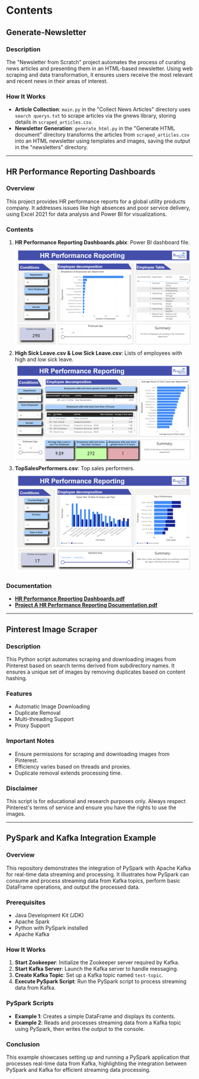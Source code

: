 # Contents

## Generate-Newsletter

### Description

The "Newsletter from Scratch" project automates the process of curating news articles and presenting them in an HTML-based newsletter. Using web scraping and data transformation, it ensures users receive the most relevant and recent news in their areas of interest.

### How It Works

- **Article Collection**: `main.py` in the "Collect News Articles" directory uses `search querys.txt` to scrape articles via the gnews library, storing details in `scraped_articles.csv`.
- **Newsletter Generation**: `generate_html.py` in the "Generate HTML document" directory transforms the articles from `scraped_articles.csv` into an HTML newsletter using templates and images, saving the output in the "newsletters" directory.

---

## HR Performance Reporting Dashboards

### Overview

This project provides HR performance reports for a global utility products company. It addresses issues like high absences and poor service delivery, using Excel 2021 for data analysis and Power BI for visualizations.

### Contents

1. **HR Performance Reporting Dashboards.pbix**: Power BI dashboard file.
   ![Performance Report Summary](https://github.com/MatthewPaver/MatthewPaver/blob/main/Personal%20Projects/HR%20Performance%20Reporting%20Dashboards/Dashboard%20Images/HR%20Performance%20Reporting%20Summary.png)
2. **High Sick Leave.csv & Low Sick Leave.csv**: Lists of employees with high and low sick leave.
   ![Performance Report Sick Leave](https://github.com/MatthewPaver/MatthewPaver/blob/main/Personal%20Projects/HR%20Performance%20Reporting%20Dashboards/Dashboard%20Images/HR%20Performance%20Reporting%20Sick%20Leave.png)
3. **TopSalesPerformers.csv**: Top sales performers.
   ![Performance Report Sales](https://github.com/MatthewPaver/MatthewPaver/blob/main/Personal%20Projects/HR%20Performance%20Reporting%20Dashboards/Dashboard%20Images/HR%20Performance%20Reporting%20Sales.png)

### Documentation

- [**HR Performance Reporting Dashboards.pdf**](https://github.com/MatthewPaver/MatthewPaver/blob/main/Personal%20Projects/HR%20Performance%20Reporting%20Dashboards/HR%20Performance%20Reporting%20Dashboards.pdf)
- [**Project A HR Performance Reporting Documentation.pdf**](https://github.com/MatthewPaver/MatthewPaver/blob/main/Personal%20Projects/HR%20Performance%20Reporting%20Dashboards/Project%20A%20HR%20Performance%20Reporting%20Documentation.pdf)


---

## Pinterest Image Scraper

### Description

This Python script automates scraping and downloading images from Pinterest based on search terms derived from subdirectory names. It ensures a unique set of images by removing duplicates based on content hashing.

### Features

- Automatic Image Downloading
- Duplicate Removal
- Multi-threading Support
- Proxy Support

### Important Notes

- Ensure permissions for scraping and downloading images from Pinterest.
- Efficiency varies based on threads and proxies.
- Duplicate removal extends processing time.

### Disclaimer

This script is for educational and research purposes only. Always respect Pinterest's terms of service and ensure you have the rights to use the images.

---

## PySpark and Kafka Integration Example

### Overview
This repository demonstrates the integration of PySpark with Apache Kafka for real-time data streaming and processing. It illustrates how PySpark can consume and process streaming data from Kafka topics, perform basic DataFrame operations, and output the processed data.

### Prerequisites
- Java Development Kit (JDK)
- Apache Spark
- Python with PySpark installed
- Apache Kafka

### How It Works
1. **Start Zookeeper**: Initialize the Zookeeper server required by Kafka.
2. **Start Kafka Server**: Launch the Kafka server to handle messaging.
3. **Create Kafka Topic**: Set up a Kafka topic named `test-topic`.
4. **Execute PySpark Script**: Run the PySpark script to process streaming data from Kafka.

### PySpark Scripts
- **Example 1**: Creates a simple DataFrame and displays its contents.
- **Example 2**: Reads and processes streaming data from a Kafka topic using PySpark, then writes the output to the console.

### Conclusion
This example showcases setting up and running a PySpark application that processes real-time data from Kafka, highlighting the integration between PySpark and Kafka for efficient streaming data processing.




